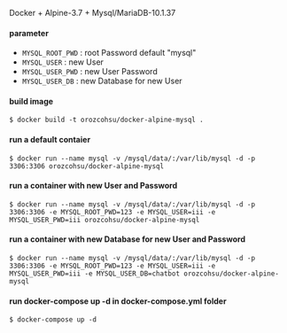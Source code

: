Docker + Alpine-3.7 + Mysql/MariaDB-10.1.37

#### parameter

* `MYSQL_ROOT_PWD` : root Password   default "mysql"
* `MYSQL_USER`     : new User
* `MYSQL_USER_PWD` : new User Password
* `MYSQL_USER_DB`  : new Database for new User

#### build image

```
$ docker build -t orozcohsu/docker-alpine-mysql .
```

#### run a default contaier

```
$ docker run --name mysql -v /mysql/data/:/var/lib/mysql -d -p 3306:3306 orozcohsu/docker-alpine-mysql
```

#### run a container with new User and Password

```
$ docker run --name mysql -v /mysql/data/:/var/lib/mysql -d -p 3306:3306 -e MYSQL_ROOT_PWD=123 -e MYSQL_USER=iii -e MYSQL_USER_PWD=iii orozcohsu/docker-alpine-mysql
```

#### run a container with new Database for new User and Password

```
$ docker run --name mysql -v /mysql/data/:/var/lib/mysql -d -p 3306:3306 -e MYSQL_ROOT_PWD=123 -e MYSQL_USER=iii -e MYSQL_USER_PWD=iii -e MYSQL_USER_DB=chatbot orozcohsu/docker-alpine-mysql
```

#### run docker-compose up -d in docker-compose.yml folder

```
$ docker-compose up -d
```
